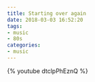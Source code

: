 ```yaml
---
title: Starting over again
date: 2018-03-03 16:52:20
tags:
- music
- 80s
categories:
- music
---
```


{% youtube dtclpPhEznQ %}
